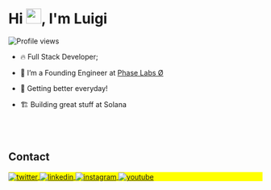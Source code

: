 <h1 align="left">Hi <img src="https://raw.githubusercontent.com/kaueMarques/kaueMarques/master/hi.gif" height="30px">, I'm Luigi</h1>
<p align="left"> <img src="https://komarev.com/ghpvc/?username=luigiremor&color=yellow" alt="Profile views" /> </p>

- 🔥 Full Stack Developer;

- 🔭 I’m a Founding Engineer at [Phase Labs Ø](https://twitter.com/phaselabs_)

- 🦾 Getting better everyday!

- 🏗️ Building great stuff at Solana

<br><br>

## Contact

<p align="left" style="background:yellow">
<a href="https://twitter.com/luigiremor" target="_blank">
  <img align="center" src="https://img.shields.io/badge/-luigiremor-05122A?style=flat&logo=twitter" alt="twitter"/>  
</a>
<a href="https://linkedin.com/in/luigiremor" target="_blank">
  <img align="center" src="https://img.shields.io/badge/-luigiremor-05122A?style=flat&logo=linkedin" alt="linkedin"/>
</a>
<a href="https://instagram.com/luigiremor" target="_blank">
 <img align="center" src="https://img.shields.io/badge/-luigiremor-05122A?style=flat&logo=instagram" alt="instagram"/>
</a>
<a href="https://youtube.com/luigiremor" target="_blank">
 <img align="center" src="https://img.shields.io/badge/-luigiremor-05122A?style=flat&logo=youtube" alt="youtube"/>
</a>
</p>

<!--

<img width="490em" src="https://github-readme-twitter-gazf.vercel.app/api?id=maykbrito&layout=wide&show_reply=off&show_retweet=off" />


**maykbrito/maykbrito** is a ✨ _special_ ✨ repository because its `README.md` (this file) appears on your GitHub profile.

Here are some ideas to get you started:

- 🔭 I’m currently working on ...
- 🌱 I’m currently learning ...
- 👯 I’m looking to collaborate on ...
- 🤔 I’m looking for help with ...
- 💬 Ask me about ...
- 📫 How to reach me: ...
- 😄 Pronouns: ...
- ⚡ Fun fact: ...
-->
